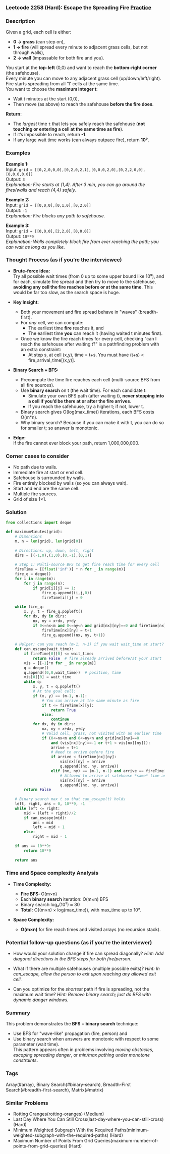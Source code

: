 ### Leetcode 2258 (Hard): Escape the Spreading Fire [Practice](https://leetcode.com/problems/escape-the-spreading-fire)

### Description  
Given a grid, each cell is either:
- **0 → grass** (can step on),
- **1 → fire** (will spread every minute to adjacent grass cells, but not through walls),
- **2 → wall** (impassable for both fire and you).

You start at the **top-left** (0,0) and want to reach the **bottom-right corner** (the safehouse).  
Every minute you can move to any adjacent grass cell (up/down/left/right). Fire starts spreading from all '1' cells at the same time.  
You want to choose the **maximum integer t**:  
- Wait t minutes at the start (0,0),
- Then move (as above) to reach the safehouse **before the fire does**.

**Return:**
- The *largest* time `t` that lets you safely reach the safehouse (**not touching or entering a cell at the same time as fire**).  
- If it’s impossible to reach, return **-1**.
- If any large wait time works (can always outpace fire), return **10⁹**.

### Examples  

**Example 1:**  
Input: `grid = [[0,2,0,0,0],[0,2,0,2,1],[0,0,0,2,0],[0,2,2,0,0],[0,0,0,0,0]]`  
Output: `3`  
*Explanation: Fire starts at (1,4). After 3 min, you can go around the fires/walls and reach (4,4) safely.*

**Example 2:**  
Input: `grid = [[0,0,0],[0,1,0],[0,2,0]]`  
Output: `-1`  
*Explanation: Fire blocks any path to safehouse.*

**Example 3:**  
Input: `grid = [[0,0,0],[2,2,0],[0,0,0]]`  
Output: `10**9`  
*Explanation: Walls completely block fire from ever reaching the path; you can wait as long as you like.*

### Thought Process (as if you’re the interviewee)  
- **Brute-force idea:**  
  Try all possible wait times (from 0 up to some upper bound like 10⁹), and for each, simulate fire spread and then try to move to the safehouse, **avoiding any cell the fire reaches before or at the same time**. This would be far too slow, as the search space is huge.

- **Key Insight:**  
  - Both your movement and fire spread behave in "waves" (breadth-first).
  - For *any* cell, we can compute:  
    - The earliest time **fire** reaches it, and  
    - The earliest time **you** can reach it (having waited t minutes first).
  - Once we know the fire reach times for every cell, checking "can I reach the safehouse after waiting t?" is a pathfinding problem with an extra constraint:  
    - At step s, at cell (x,y), time = t+s. You must have (t+s) < fire_arrival_time[(x,y)].

- **Binary Search + BFS:**  
  - Precompute the time fire reaches each cell (multi-source BFS from all fire sources).
  - Use **binary search** on t (the wait time). For each candidate t:
    - Simulate your own BFS path (after waiting t), **never stepping into a cell if you’d be there at or after the fire arrives**.
    - If you reach the safehouse, try a higher t; if not, lower t.
  - Binary search gives O(log(max_time)) iterations, each BFS costs O(m\*n).
  - Why binary search? Because if you can make it with t, you can do so for smaller t; so answer is monotonic.

- **Edge:**  
  If the fire cannot ever block your path, return 1,000,000,000.

### Corner cases to consider  
- No path due to walls.
- Immediate fire at start or end cell.
- Safehouse is surrounded by walls.
- Fire entirely blocked by walls (so you can always wait).
- Start and end are the same cell.
- Multiple fire sources.
- Grid of size 1×1.

### Solution

```python
from collections import deque

def maximumMinutes(grid):
    # Dimensions
    m, n = len(grid), len(grid[0])
    
    # Directions: up, down, left, right
    dirs = [(-1,0),(1,0),(0,-1),(0,1)]
    
    # Step 1: Multi-source BFS to get fire reach time for every cell
    fireTime = [[float('inf')] * n for _ in range(m)]
    fire_q = deque()
    for i in range(m):
        for j in range(n):
            if grid[i][j] == 1:
                fire_q.append((i,j,0))
                fireTime[i][j] = 0
                
    while fire_q:
        x, y, t = fire_q.popleft()
        for dx, dy in dirs:
            nx, ny = x+dx, y+dy
            if 0<=nx<m and 0<=ny<n and grid[nx][ny]==0 and fireTime[nx][ny] == float('inf'):
                fireTime[nx][ny] = t+1
                fire_q.append((nx, ny, t+1))
    
    # Helper: can you reach (m-1, n-1) if you wait wait_time at start?
    def can_escape(wait_time):
        if fireTime[0][0] <= wait_time:
            return False  # fire already arrived before/at your start
        vis = [[-1]*n for _ in range(m)]
        q = deque()
        q.append((0,0,wait_time))  # position, time
        vis[0][0] = wait_time
        while q:
            x, y, t = q.popleft()
            # At the goal cell:
            if (x, y) == (m-1, n-1):
                # You can arrive at the same minute as fire
                if t <= fireTime[x][y]:
                    return True
                else:
                    continue
            for dx, dy in dirs:
                nx, ny = x+dx, y+dy
                # Valid cell, grass, not visited with an earlier time
                if (0<=nx<m and 0<=ny<n and grid[nx][ny]==0
                    and (vis[nx][ny]==-1 or t+1 < vis[nx][ny])):
                    arrive = t+1
                    # Need to arrive before fire
                    if arrive < fireTime[nx][ny]:
                        vis[nx][ny] = arrive
                        q.append((nx, ny, arrive))
                    elif (nx, ny) == (m-1, n-1) and arrive == fireTime[nx][ny]:
                        # Allowed to arrive at safehouse *same* time as fire
                        vis[nx][ny] = arrive
                        q.append((nx, ny, arrive))
        return False
    
    # Binary search max t so that can_escape(t) holds
    left, right, ans = 0, 10**9, -1
    while left <= right:
        mid = (left + right)//2
        if can_escape(mid):
            ans = mid
            left = mid + 1
        else:
            right = mid - 1
            
    if ans == 10**9:
        return 10**9
    
    return ans
```

### Time and Space complexity Analysis  

- **Time Complexity:**  
  - **Fire BFS:** O(m×n)
  - Each **binary search** iteration: O(m×n) BFS
  - Binary search log₂(10⁹) ≈ 30
  - **Total:** O((m×n) × log(max_time)), with max_time up to 10⁹.

- **Space Complexity:**  
  - **O(m×n)** for fire reach times and visited arrays (no recursion stack).

### Potential follow-up questions (as if you’re the interviewer)  

- How would your solution change if fire can spread diagonally?
  *Hint: Add diagonal directions in the BFS steps for both fire/person.*

- What if there are multiple safehouses (multiple possible exits)?
  *Hint: In can_escape, allow the person to exit upon reaching any allowed exit cell.*

- Can you optimize for the *shortest* path if fire is spreading, not the maximum wait time?
  *Hint: Remove binary search; just do BFS with dynamic danger windows.*

### Summary
This problem demonstrates the **BFS + binary search** technique:  
- Use BFS for "wave-like" propagation (fire, person) and  
- Use binary search when answers are monotonic with respect to some parameter (wait time).  
This pattern appears often in problems involving *moving obstacles*, *escaping spreading danger*, or *min/max pathing under monotone constraints*.

### Tags
Array(#array), Binary Search(#binary-search), Breadth-First Search(#breadth-first-search), Matrix(#matrix)

### Similar Problems
- Rotting Oranges(rotting-oranges) (Medium)
- Last Day Where You Can Still Cross(last-day-where-you-can-still-cross) (Hard)
- Minimum Weighted Subgraph With the Required Paths(minimum-weighted-subgraph-with-the-required-paths) (Hard)
- Maximum Number of Points From Grid Queries(maximum-number-of-points-from-grid-queries) (Hard)